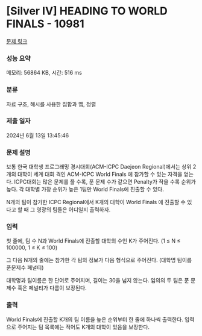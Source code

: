 # [Silver IV] HEADING TO WORLD FINALS - 10981 

[문제 링크](https://www.acmicpc.net/problem/10981) 

### 성능 요약

메모리: 56864 KB, 시간: 516 ms

### 분류

자료 구조, 해시를 사용한 집합과 맵, 정렬

### 제출 일자

2024년 6월 13일 13:45:46

### 문제 설명

<p>보통 한국 대학생 프로그래밍 경시대회(ACM-ICPC Daejeon Regional)에서는 상위 2개의 대학이 세계 대회 격인 ACM-ICPC World Finals 에 참가할 수 있는 자격을 얻는다. ICPC대회는 많은 문제를 풀 수록, 푼 문제 수가 같으면 Penalty가 작을 수록 순위가 높다. 각 대학별 가장 순위가 높은 1팀만 World Finals에 진출할 수 있다.</p>

<p>N개의 팀이 참가한 ICPC Regional에서 K개의 대학이 World Finals 에 진출할 수 있다고 할 때 그 영광의 팀들은 어디일지 출력하자.</p>

### 입력 

 <p>첫 줄에, 팀 수 N과 World Finals에 진출할 대학의 수인 K가 주어진다. (1 ≤ N ≤ 100000, 1 ≤ K ≤ 100)</p>

<p>그 다음 N개의 줄에는 참가한 각 팀의 정보가 다음 형식으로 주어진다. (대학명 팀이름 푼문제수 페널티)</p>

<p>대학명과 팀이름은 한 단어로 주어지며, 길이는 30을 넘지 않는다. 임의의 두 팀은 푼 문제수 혹은 페널티가 다름이 보장된다. </p>

### 출력 

 <p>World Finals에 진출할 K개의 팀 이름을 높은 순위부터 한 줄에 하나씩 출력한다. 입력으로 주어지는 팀 목록에는 적어도 K개의 대학이 있음을 보장한다.</p>

